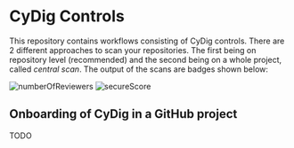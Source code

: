 # CyDig Controls

This repository contains workflows consisting of CyDig controls. There are 2 different approaches to scan your repositories. The first being on repository level (recommended) and the second being on a whole project, called *central scan*. The output of the scans are badges shown below:

![numberOfReviewers](https://img.shields.io/badge/Number%20Of%20Reviewers-1-1eb03b)
![secureScore](https://img.shields.io/badge/Azure%20Security%20Score-100%25-1eb03b)

## Onboarding of CyDig in a GitHub project

TODO
